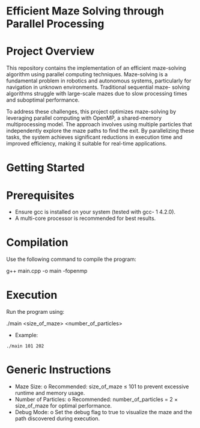 

# Efficient Maze Solving through Parallel Processing

# Project Overview

This repository contains the implementation of an efficient maze-solving algorithm using parallel
computing techniques. Maze-solving is a fundamental problem in robotics and autonomous
systems, particularly for navigation in unknown environments. Traditional sequential maze-
solving algorithms struggle with large-scale mazes due to slow processing times and suboptimal
performance.

To address these challenges, this project optimizes maze-solving by leveraging parallel
computing with OpenMP, a shared-memory multiprocessing model. The approach involves
using multiple particles that independently explore the maze paths to find the exit. By
parallelizing these tasks, the system achieves significant reductions in execution time and
improved efficiency, making it suitable for real-time applications.

# Getting Started

# Prerequisites

- Ensure gcc is installed on your system (tested with gcc- 1 4.2.0).
- A multi-core processor is recommended for best results.

# Compilation

Use the following command to compile the program:

g++ main.cpp -o main -fopenmp

# Execution

Run the program using:

./main <size_of_maze> <number_of_particles>

- Example:

```
./main 101 202
```

# Generic Instructions

- Maze Size:
    o Recommended: size_of_maze ≤ 101 to prevent excessive runtime and memory
       usage.
- Number of Particles:
    o Recommended: number_of_particles = 2 × size_of_maze for optimal
       performance.
- Debug Mode:
    o Set the debug flag to true to visualize the maze and the path discovered during
       execution.


